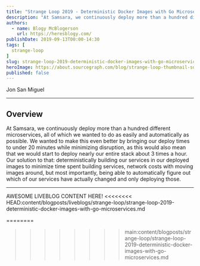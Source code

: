 ```yaml
---
title: "Strange Loop 2019 - Deterministic Docker Images with Go Microservices"
description: "At Samsara, we continuously deploy more than a hundred different microservices, all of which we wanted to do as easily and automatically as possible. We wanted to make this even better by bringing our deploy times to under 20 minutes while minimizing disruption, as this would also mean that we would start to deploy nearly our entire stack about 3 times a hour. Our solution to that: deterministically building our services in our deployed images to minimize time spent building services, network costs with moving images around, but most importantly, being able to automatically figure out which of our services have actually changed and only deploying those."
authors:
  - name: Blogy McBlogerson
    url: https://heresblogy.com/
publishDate: 2019-09-13T00:00-14:30
tags: [
  strange-loop
]
slug: strange-loop-2019-deterministic-docker-images-with-go-microservices
heroImage: https://about.sourcegraph.com/blog/strange-loop-thumbnail-square-v2.jpg
published: false
---
```


<div className="container p-0 liveblog-presenters d-flex w-100 text-center">
  <div className="row m-0 w-100">
      <p className=" mr-12 m-0 w-100">
        <span className="liveblog-presenters__name">Jon San Miguel</span>
        <a href="https://github.com/jsm" target="_blank" title="GitHub"><i className="fa fa-github pr-2"></i></a>
      </p>
  </div>
</div>

---

## Overview

At Samsara, we continuously deploy more than a hundred different microservices, all of which we wanted to do as easily and automatically as possible. We wanted to make this even better by bringing our deploy times to under 20 minutes while minimizing disruption, as this would also mean that we would start to deploy nearly our entire stack about 3 times a hour. Our solution to that: deterministically building our services in our deployed images to minimize time spent building services, network costs with moving images around, but most importantly, being able to automatically figure out which of our services have actually changed and only deploying those.

---

AWESOME LIVEBLOG CONTENT HERE!
<<<<<<<< HEAD:content/blogposts/liveblogs/strange-loop/strange-loop-2019-deterministic-docker-images-with-go-microservices.md

<!-- Note on images
  Images (e.g. my_image.jpg) should be put in the `website/static/blog/strange-loop-2019` directory, with the path to the image in your post being `/blog/strange-loop-2019/my_image.jpg`. If you'd rather host the images somewhere else for ease of use, that's fine too.

  Please also try to keep your images to a reasonable size by:
    - Using JPEG compression, unless image is mostly solid color
    - JPEG compression set between 60%-80%
    - Resizing the image to be no wider then 750px
    - If PNG, use a tool like ImageOptim (https://imageoptim.com/mac) to optimize the file size

  I suggest re-sizing and compressing all the images in one batch as a last step.
-->
========
>>>>>>>> main:content/blogposts/strange-loop/strange-loop-2019-deterministic-docker-images-with-go-microservices.md
